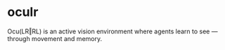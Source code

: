 # oculr
Ocu(LR‖RL) is an active vision environment where agents learn to see — through movement and memory.
